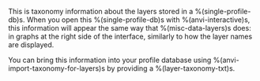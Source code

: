 This is taxonomy information about the layers stored in a %(single-profile-db)s. When you open this %(single-profile-db)s with %(anvi-interactive)s, this information will appear the same way that %(misc-data-layers)s does: in graphs at the right side of the interface, similarly to how the layer names are displayed. 

You can bring this information into your profile database using %(anvi-import-taxonomy-for-layers)s by providing a %(layer-taxonomy-txt)s. 
